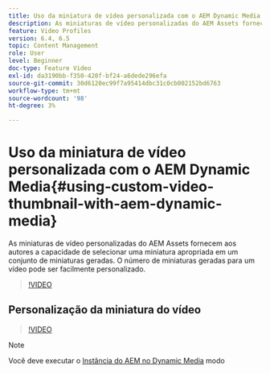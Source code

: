 ```yaml
---
title: Uso da miniatura de vídeo personalizada com o AEM Dynamic Media
description: As miniaturas de vídeo personalizadas do AEM Assets fornecem aos autores a capacidade de selecionar uma miniatura apropriada em um conjunto de miniaturas geradas. O número de miniaturas geradas para um vídeo pode ser facilmente personalizado.
feature: Video Profiles
version: 6.4, 6.5
topic: Content Management
role: User
level: Beginner
doc-type: Feature Video
exl-id: da3190bb-f350-420f-bf24-a6dede296efa
source-git-commit: 30d6120ec99f7a95414dbc31c0cb002152bd6763
workflow-type: tm+mt
source-wordcount: '98'
ht-degree: 3%

---
```


# Uso da miniatura de vídeo personalizada com o AEM Dynamic Media{#using-custom-video-thumbnail-with-aem-dynamic-media}

As miniaturas de vídeo personalizadas do AEM Assets fornecem aos autores a capacidade de selecionar uma miniatura apropriada em um conjunto de miniaturas geradas. O número de miniaturas geradas para um vídeo pode ser facilmente personalizado.

>[!VIDEO](https://video.tv.adobe.com/v/16467?quality=12&learn=on)

## Personalização da miniatura do vídeo

>[!VIDEO](https://video.tv.adobe.com/v/18867?quality=12&learn=on)

>[!NOTE]
>
>Você deve executar o [Instância do AEM no Dynamic Media](https://experienceleague.adobe.com/docs/) modo
